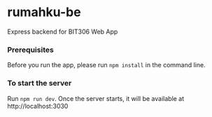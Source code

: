 # rumahku-be
Express backend for BIT306 Web App

### Prerequisites
Before you run the app, please run `npm install` in the command line. 

### To start the server
Run `npm run dev`. Once the server starts, it will be available at http://localhost:3030
